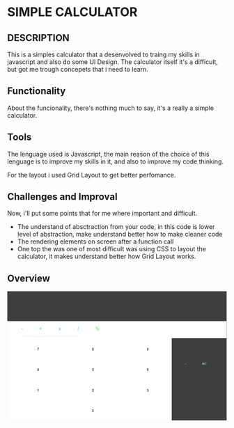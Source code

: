 <h1>SIMPLE CALCULATOR </h1>
<div>
 <h2>DESCRIPTION</h2>
 <p>This is a simples calculator that a desenvolved to traing my skills in javascript and also do some UI Design. The calculator itself it's a difficult, but got me trough concepets that i need to learn.</p>
 <h2>Functionality</h2>
 <p>About the funcionality, there's nothing much to say, it's a really a simple calculator.
 <h2>Tools</h2>
 <p>The lenguage used is Javascript, the main reason of the choice of this lenguage is to improve my skills in it, and also to improve my code thinking.</p>
 <p>For the layout i used Grid Layout to get better perfomance.
 <h2>Challenges and Improval</h2>
 <p>Now, i'll put some points that for me where important and difficult.</p>
 <ul>
  <li>The understand of absctraction from your code, in this code is lower level of abstraction, make understand better how to make cleaner code</li>
  <li>The rendering elements on screen after a function call</li>
  <li>One top the was one of most difficult was using CSS to layout the calculator, it makes understand better how Grid Layout works.
 </ul>
 <h2>Overview</h2>
 <img src="overview.png"
</div>
